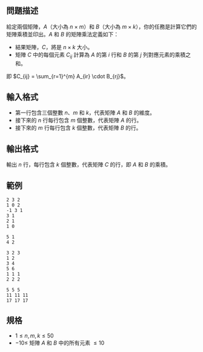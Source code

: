 ## 問題描述

給定兩個矩陣，$A$（大小為 $n \times m$）和 $B$（大小為 $m \times k$），你的任務是計算它們的矩陣乘積並印出。$A$ 和 $B$ 的矩陣乘法定義如下：

- 結果矩陣，$C$，將是 $n \times k$ 大小。
- 矩陣 $C$ 中的每個元素 $C_{ij}$ 計算為 $A$ 的第 $i$ 行和 $B$ 的第 $j$ 列對應元素的乘積之和。

即 $C_{ij} = \sum_{r=1}^{m} A_{ir} \cdot B_{rj}$。

## 輸入格式

- 第一行包含三個整數 $n$、$m$ 和 $k$，代表矩陣 $A$ 和 $B$ 的維度。
- 接下來的 $n$ 行每行包含 $m$ 個整數，代表矩陣 $A$ 的行。
- 接下來的 $m$ 行每行包含 $k$ 個整數，代表矩陣 $B$ 的行。

## 輸出格式

輸出 $n$ 行，每行包含 $k$ 個整數，代表矩陣 $C$ 的行，即 $A$ 和 $B$ 的乘積。

## 範例

```input1
2 3 2
1 0 2
-1 3 1
3 1
2 1
1 0
```

```output1
5 1
4 2
```

```input2
3 2 3
1 2
3 4
5 6
1 1 1
2 2 2
```

```output2
5 5 5
11 11 11
17 17 17
```

## 規格

- $1 \leq n, m, k \leq 50$
- $-10 \leq$ 矩陣 $A$ 和 $B$ 中的所有元素 $\leq 10$
